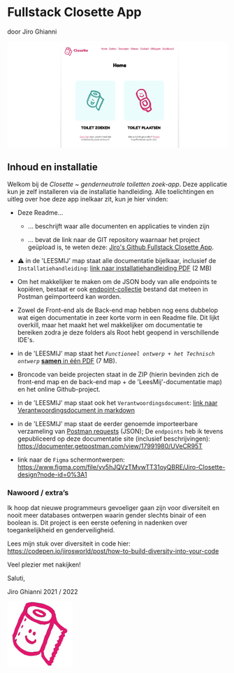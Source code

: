 # Fullstack Closette App

door Jiro Ghianni

![Closette screenshot front-end](LEESMIJ/assets/screenshot-closette.png)

## Inhoud en installatie

Welkom bij de _Closette ~ genderneutrale toiletten zoek-app_. Deze applicatie kun je zelf installeren via de installatie handleiding. Alle toelichtingen en uitleg over hoe deze app inelkaar zit, kun je hier vinden:

* Deze Readme...

    * ... beschrijft waar alle documenten en applicaties te vinden zijn

    * ... bevat de link naar de GIT repository waarnaar het project geüpload
is, te weten deze: [Jiro's Github Fullstack Closette App](https://github.com/JirosWorld/fullstack-closette-app).

* ⚠️ in de 'LEESMIJ' map staat alle documentatie bijelkaar, inclusief de `Installatiehandleiding`:  [link naar installatiehandleiding PDF](LEESMIJ/installatiehandleiding-closette.pdf) (2 MB)
* Om het makkelijker te maken om de JSON body van alle endpoints te kopiëren, bestaat er ook  [endpoint-collectie](LEESMIJ/Jiro_Closette_data.postman_collection.json) bestand dat meteen in Postman geïmporteerd kan worden.

* Zowel de Front-end als de Back-end map hebben nog eens dubbelop wat eigen documentatie in zeer korte vorm in een Readme file. Dit lijkt overkill, maar het maakt het wel makkelijker om documentatie te bereiken zodra je deze folders als Root hebt geopend in verschillende IDE's.

* in de 'LEESMIJ' map staat het _`Functioneel ontwerp + het Technisch ontwerp`_ [**samen** in één PDF](LEESMIJ/functioneel-technisch-ontwerp-app-jiro.pdf) (7 MB).

* Broncode van beide projecten staat in de ZIP (hierin bevinden zich de front-end map en de back-end map + de 'LeesMij'-documentatie map) en het online Github-project.

* in de 'LEESMIJ' map staat ook het `Verantwoordingsdocument`: [link naar Verantwoordingsdocument in markdown](LEESMIJ/verantwoordingsdocument.md)

* in de 'LEESMIJ' map staat de eerder genoemde importeerbare verzameling van [Postman requests](LEESMIJ/Jiro_Closette_data.postman_collection.json) (JSON); De `endpoints` heb ik tevens gepubliceerd op deze documentatie site (inclusief beschrijvingen):
  https://documenter.getpostman.com/view/17991980/UVeCR95T

* link naar de `Figma` schermontwerpen:
  https://www.figma.com/file/yv5hJQVzTMvwTT31oyQBRE/Jiro-Closette-design?node-id=0%3A1


### Nawoord / extra’s

Ik hoop dat nieuwe programmeurs gevoeliger gaan zijn voor diversiteit en nooit meer databases ontwerpen waarin gender slechts binair of een boolean is. Dit project is een eerste oefening in nadenken over toegankelijkheid en genderveiligheid.

Lees mijn stuk over diversiteit in code hier:
https://codepen.io/jirosworld/post/how-to-build-diversity-into-your-code


Veel plezier met nakijken!

Saluti,

Jiro Ghianni
2021 / 2022

![Closette logo](LEESMIJ/assets/closette-logo.png)